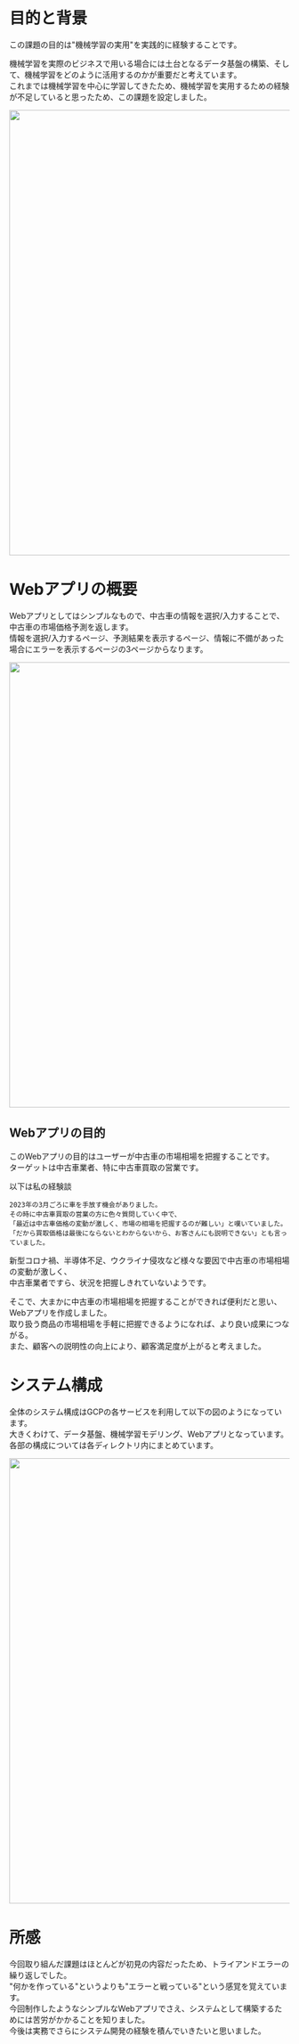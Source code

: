 # 目的と背景
この課題の目的は"機械学習の実用"を実践的に経験することです。

機械学習を実際のビジネスで用いる場合には土台となるデータ基盤の構築、そして、機械学習をどのように活用するのかが重要だと考えています。\
これまでは機械学習を中心に学習してきたため、機械学習を実用するための経験が不足していると思ったため、この課題を設定しました。

<image src="https://github.com/Yusuke-Hi/self-learning/assets/131725916/8856523d-61ae-41e2-b7bc-f134c757df85" width=800>

# Webアプリの概要
Webアプリとしてはシンプルなもので、中古車の情報を選択/入力することで、中古車の市場価格予測を返します。\
情報を選択/入力するページ、予測結果を表示するページ、情報に不備があった場合にエラーを表示するページの3ページからなります。


<image src="https://github.com/Yusuke-Hi/self-learning/assets/131725916/e555370a-76b2-420a-86cd-74416b7e4ec0)" width=800>

## Webアプリの目的
このWebアプリの目的はユーザーが中古車の市場相場を把握することです。\
ターゲットは中古車業者、特に中古車買取の営業です。

以下は私の経験談

    2023年の3月ごろに車を手放す機会がありました。
    その時に中古車買取の営業の方に色々質問していく中で、
    「最近は中古車価格の変動が激しく、市場の相場を把握するのが難しい」と嘆いていました。
    「だから買取価格は最後にならないとわからないから、お客さんにも説明できない」とも言っていました。

新型コロナ禍、半導体不足、ウクライナ侵攻など様々な要因で中古車の市場相場の変動が激しく、\
中古車業者ですら、状況を把握しきれていないようです。

そこで、大まかに中古車の市場相場を把握することができれば便利だと思い、Webアプリを作成しました。\
取り扱う商品の市場相場を手軽に把握できるようになれば、より良い成果につながる。\
また、顧客への説明性の向上により、顧客満足度が上がると考えました。

# システム構成
全体のシステム構成はGCPの各サービスを利用して以下の図のようになっています。\
大きくわけて、データ基盤、機械学習モデリング、Webアプリとなっています。\
各部の構成については各ディレクトリ内にまとめています。

<image src="https://github.com/Yusuke-Hi/self-learning/assets/131725916/6a4c19be-0d07-4f9d-92e4-8e2ab29a7e52" width=800>

# 所感
今回取り組んだ課題はほとんどが初見の内容だったため、トライアンドエラーの繰り返しでした。\
"何かを作っている"というよりも"エラーと戦っている"という感覚を覚えています。\
今回制作したようなシンプルなWebアプリでさえ、システムとして構築するためには苦労がかかることを知りました。\
今後は実務でさらにシステム開発の経験を積んでいきたいと思いました。

